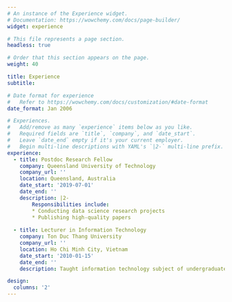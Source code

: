 ```yaml
---
# An instance of the Experience widget.
# Documentation: https://wowchemy.com/docs/page-builder/
widget: experience

# This file represents a page section.
headless: true

# Order that this section appears on the page.
weight: 40

title: Experience
subtitle:

# Date format for experience
#   Refer to https://wowchemy.com/docs/customization/#date-format
date_format: Jan 2006

# Experiences.
#   Add/remove as many `experience` items below as you like.
#   Required fields are `title`, `company`, and `date_start`.
#   Leave `date_end` empty if it's your current employer.
#   Begin multi-line descriptions with YAML's `|2-` multi-line prefix.
experience:
  - title: Postdoc Research Fellow
    company: Queensland University of Technology
    company_url: ''
    location: Queensland, Australia
    date_start: '2019-07-01'
    date_end: ''
    description: |2-
        Responsibilities include:
        * Conducting data science research projects
        * Publishing high-quality papers
        
  - title: Lecturer in Information Technology
    company: Ton Duc Thang University
    company_url: ''
    location: Ho Chi Minh City, Vietnam
    date_start: '2010-01-15'
    date_end: ''
    description: Taught information technology subject of undergraduate students.

design:
  columns: '2'
---
```

